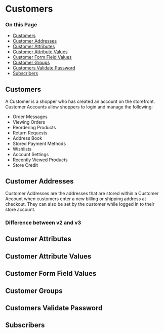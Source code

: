 # Customers

<div class="otp" id="no-index">

### On this Page	
- [Customers](#customers)
- [Customer Addresses](#customer-addresses)
- [Customer Attributes](#customer-attributes)
- [Customer Attribute Values](#customer-attribute-values)
- [Customer Form Field Values](#customer-form-field-values)
- [Customer Groups](#customer-groups)
- [Customers Validate Password](#customers-validate-password)
- [Subscribers](#subscribers)

</div>



## Customers

A Customer is a shopper who has created an account on the storefront. Customer Accounts allow shoppers to login and manage the following:

- Order Messages
- Viewing Orders
- Reordering Products
- Return Requests
- Address Book
- Stored Payment Methods
- Wishlists
- Account Settings
- Recently Viewed Products
- Store Credit

## Customer Addresses

Customer Addresses are the addresses that are stored within a Customer Account when customers enter a new billing or shipping address at checkout. They can also be set by the customer while logged in to their store account.



### Difference between v2 and v3

## Customer Attributes

## Customer Attribute Values

## Customer Form Field Values

## Customer Groups

## Customers Validate Password

## Subscribers
